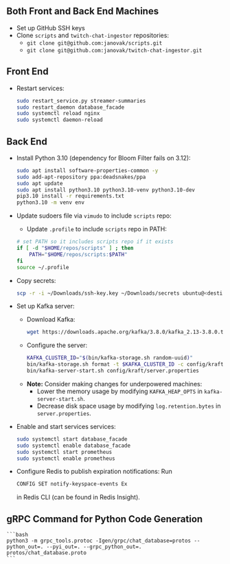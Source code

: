 ## Both Front and Back End Machines
- Set up GitHub SSH keys
- Clone `scripts` and `twitch-chat-ingestor` repositories:
    - `git clone git@github.com:janovak/scripts.git`
    - `git clone git@github.com:janovak/twitch-chat-ingestor.git`

## Front End
- Restart services:
    ```bash
    sudo restart_service.py streamer-summaries
    sudo restart_daemon database_facade
    sudo systemctl reload nginx
    sudo systemctl daemon-reload
    ```

## Back End
- Install Python 3.10 (dependency for Bloom Filter fails on 3.12):
    ```bash
    sudo apt install software-properties-common -y
    sudo add-apt-repository ppa:deadsnakes/ppa
    sudo apt update
    sudo apt install python3.10 python3.10-venv python3.10-dev
    pip3.10 install -r requirements.txt
    python3.10 -m venv env
    ```

- Update sudoers file via `vimudo` to include `scripts` repo:
    - Update `.profile` to include `scripts` repo in PATH:
    ```bash
    # set PATH so it includes scripts repo if it exists
    if [ -d "$HOME/repos/scripts" ] ; then
        PATH="$HOME/repos/scripts:$PATH"
    fi
    source ~/.profile
    ```

- Copy secrets:
    ```bash
    scp -r -i ~/Downloads/ssh-key.key ~/Downloads/secrets ubuntu@<destination_ip>:/home/ubuntu/repos/twitch-chat-ingestor
    ```

- Set up Kafka server:
  - Download Kafka:
    ```bash
    wget https://downloads.apache.org/kafka/3.8.0/kafka_2.13-3.8.0.tgz
    ```
  - Configure the server:
    ```bash
    KAFKA_CLUSTER_ID="$(bin/kafka-storage.sh random-uuid)"
    bin/kafka-storage.sh format -t $KAFKA_CLUSTER_ID -c config/kraft/server.properties
    bin/kafka-server-start.sh config/kraft/server.properties
    ```
  - **Note:** Consider making changes for underpowered machines:
    - Lower the memory usage by modifying `KAFKA_HEAP_OPTS` in `kafka-server-start.sh`.
    - Decrease disk space usage by modifying `log.retention.bytes` in `server.properties`.

- Enable and start services services:
     ```bash
    sudo systemctl start database_facade
    sudo systemctl enable database_facade
    sudo systemctl start prometheus
    sudo systemctl enable prometheus
     ```

- Configure Redis to publish expiration notifications:
    Run
    ```bash
    CONFIG SET notify-keyspace-events Ex
    ```
    in Redis CLI (can be found in Redis Insight).

## gRPC Command for Python Code Generation
    ```bash
    python3 -m grpc_tools.protoc -Igen/grpc/chat_database=protos --python_out=. --pyi_out=. --grpc_python_out=. protos/chat_database.proto
    ```
